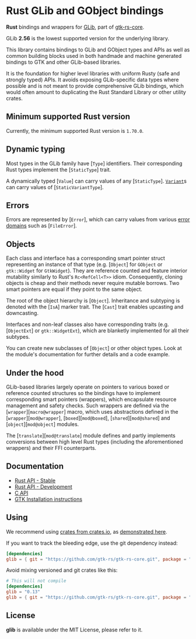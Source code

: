 # Rust GLib and GObject bindings

__Rust__ bindings and wrappers for [GLib](https://docs.gtk.org/glib/), part of [gtk-rs-core](https://github.com/gtk-rs/gtk-rs-core).

GLib __2.56__ is the lowest supported version for the underlying library.

This library contains bindings to GLib and GObject types and APIs as well as
common building blocks used in both handmade and machine generated
bindings to GTK and other GLib-based libraries.

It is the foundation for higher level libraries with uniform Rusty (safe and
strongly typed) APIs. It avoids exposing GLib-specific data types where
possible and is not meant to provide comprehensive GLib bindings, which
would often amount to duplicating the Rust Standard Library or other utility
crates.

## Minimum supported Rust version

Currently, the minimum supported Rust version is `1.70.0`.

## Dynamic typing

Most types in the GLib family have [`Type`] identifiers.
Their corresponding Rust types implement the [`StaticType`] trait.

A dynamically typed [`Value`] can carry values of any [`StaticType`].
[`Variant`](struct@Variant)s can carry values of [`StaticVariantType`].

## Errors

Errors are represented by [`Error`], which can
carry values from various [error domains](error::ErrorDomain) such as
[`FileError`].

## Objects

Each class and interface has a corresponding smart pointer struct
representing an instance of that type (e.g. [`Object`] for `GObject` or
`gtk::Widget` for `GtkWidget`). They are reference counted and feature
interior mutability similarly to Rust's `Rc<RefCell<T>>` idiom.
Consequently, cloning objects is cheap and their methods never require
mutable borrows. Two smart pointers are equal if they point to the same
object.

The root of the object hierarchy is [`Object`].
Inheritance and subtyping is denoted with the [`IsA`]
marker trait. The [`Cast`] trait enables upcasting
and downcasting.

Interfaces and non-leaf classes also have corresponding traits (e.g.
[`ObjectExt`] or `gtk::WidgetExt`), which are blanketly implemented for all
their subtypes.

You can create new subclasses of [`Object`] or other object types. Look at
the module's documentation for further details and a code example.

## Under the hood

GLib-based libraries largely operate on pointers to various boxed or
reference counted structures so the bindings have to implement corresponding
smart pointers (wrappers), which encapsulate resource management and safety
checks. Such wrappers are defined via the
[`wrapper`][`macro@wrapper`] macro, which uses abstractions
defined in the [`wrapper`][`mod@wrapper`], [`boxed`][`mod@boxed`],
[`shared`][`mod@shared`] and [`object`][`mod@object`] modules.

The [`translate`][`mod@translate`] module defines and partly implements
conversions between high level Rust types (including the aforementioned
wrappers) and their FFI counterparts.

## Documentation

 * [Rust API - Stable](https://gtk-rs.org/gtk-rs-core/stable/latest/docs/glib/)
 * [Rust API - Development](https://gtk-rs.org/gtk-rs-core/git/docs/glib)
 * [C API](https://docs.gtk.org/glib/)
 * [GTK Installation instructions](https://www.gtk.org/docs/installations/)

## Using

We recommend using [crates from crates.io](https://crates.io/keywords/gtk-rs),
as [demonstrated here](https://gtk-rs.org/#using).

If you want to track the bleeding edge, use the git dependency instead:

```toml
[dependencies]
glib = { git = "https://github.com/gtk-rs/gtk-rs-core.git", package = "glib" }
```

Avoid mixing versioned and git crates like this:

```toml
# This will not compile
[dependencies]
glib = "0.13"
glib = { git = "https://github.com/gtk-rs/gtk-rs-core.git", package = "glib" }
```

## License

__glib__ is available under the MIT License, please refer to it.
